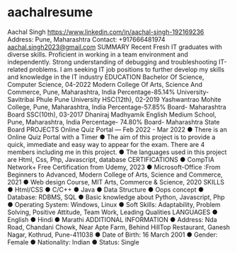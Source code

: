 # aachalresume
Aachal Singh
https://www.linkedin.com/in/aachal-singh-192169236
Address: Pune, Maharashtra
Contact: +917666481974
aachal.singh2023@gmail.com
SUMMARY
Recent Fresh IT graduates with diverse skills. Proficient in working in a
team environment and independently. Strong understanding of
debugging and troubleshooting IT-related problems. I am seeking IT
job positions to further develop my skills and knowledge in the IT
industry
EDUCATION
Bachelor Of Science, Computer Science, 04-2022
Modern College Of Arts, Science And Commerce, Pune, Maharashtra, India
Percentage-85.14%
University- Savitribai Phule Pune University
HSC(12th), 02-2019
Yashwantrao Mohite College, Pune, Maharashtra, India
Percentage-57.85%
Board- Maharashtra Board
SSC(10th), 03-2017
Dhaniraj Madhyamik English Medium School, Pune, Maharashtra, India
Percentage- 74.80%
Board- Maharashtra State Board
PROJECTS
Online Quiz Portal — Feb 2022 - Mar 2022
● There is an Online Quiz Portal with a Timer
● The aim of this project is to provide a quick, immediate and easy
way to appear for the exam. There are 4 members including me in
this project.
● The languages used in this project are Html, Css, Php, Javascript,
database
CERTIFICATIONS
● CompTIA Network+ Free Certification from Udemy, 2023
● Microsoft-Office :From Beginners to Advanced, Modern College
of Arts, Science and Commerce, 2021
● Web design Course, MIT Arts, Commerce & Science, 2020
SKILLS
● Html/CSS
● C/C++
● Java
● Data Structure
● Oops concept
● Database: RDBMS, SQL
● Basic knowledge about
Python, Javascript, Php
● Operating System: Windows,
Linux
● Soft Skills: Adaptability,
Problem Solving, Positive
Attitude, Team Work, Leading
Qualities
LANGUAGES
● English
● Hindi
● Marathi
ADDITIONAL INFORMATION
● Address: Nda Road,
Chandani Chowk, Near Apte
Farm, Behind HillTop
Restaurant, Ganesh Nagar,
Kothrud, Pune-411038
● Date of Birth: 16 March 2001
● Gender: Female
● Nationality: Indian
● Status: Single
